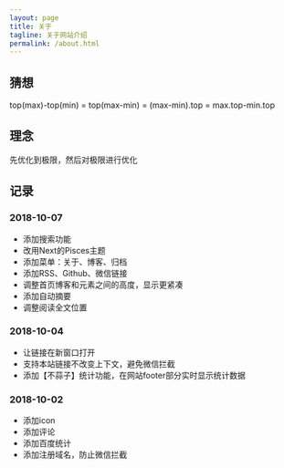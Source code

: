 ```yaml
---
layout: page
title: 关于
tagline: 关于网站介绍
permalink: /about.html
---
```


## 猜想
top(max)-top(min) = top(max-min) = (max-min).top = max.top-min.top

## 理念
先优化到极限，然后对极限进行优化

## 记录

### 2018-10-07
- 添加搜索功能
- 改用Next的Pisces主题
- 添加菜单：关于、博客、归档
- 添加RSS、Github、微信链接
- 调整首页博客和元素之间的高度，显示更紧凑
- 添加自动摘要
- 调整阅读全文位置

### 2018-10-04
- 让链接在新窗口打开
- 支持本站链接不改变上下文，避免微信拦截
- 添加【不蒜子】统计功能，在网站footer部分实时显示统计数据

### 2018-10-02
- 添加icon
- 添加评论
- 添加百度统计
- 添加注册域名，防止微信拦截
